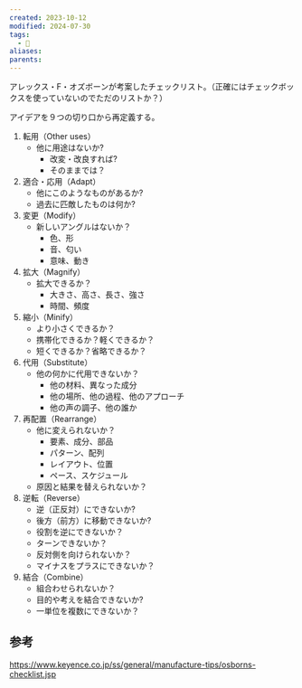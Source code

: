 ```yaml
---
created: 2023-10-12
modified: 2024-07-30
tags:
  - 📑
aliases: 
parents: 
---
```

アレックス・F・オズボーンが考案したチェックリスト。（正確にはチェックボックスを使っていないのでただのリストか？）

アイデアを９つの切り口から再定義する。

1. 転用（Other uses）
	* 他に用途はないか?
		* 改変・改良すれば?
		* そのままでは？
2. 適合・応用（Adapt）
	* 他にこのようなものがあるか? 
	* 過去に匹敵したものは何か?
3. 変更（Modify）
	* 新しいアングルはないか？
		* 色、形
		* 音、匂い
		* 意味、動き
4. 拡大（Magnify）
	* 拡大できるか？
		* 大きさ、高さ、長さ、強さ
		* 時間、頻度
5. 縮小（Minify）
	* より小さくできるか？
	* 携帯化できるか？軽くできるか？
	* 短くできるか？省略できるか？
6. 代用（Substitute）
	* 他の何かに代用できないか？
		* 他の材料、異なった成分
		* 他の場所、他の過程、他のアプローチ
		* 他の声の調子、他の誰か
7. 再配置（Rearrange）
	* 他に変えられないか？
		* 要素、成分、部品 
		* パターン、配列
		* レイアウト、位置
		* ペース、スケジュール
	* 原因と結果を替えられないか？
8. 逆転（Reverse）
	* 逆（正反対）にできないか?
	*  後方（前方）に移動できないか? 
	* 役割を逆にできないか？
	* ターンできないか？
	* 反対側を向けられないか？
	* マイナスをプラスにできないか？
9. 結合（Combine）
	* 組合わせられないか？
	* 目的や考えを結合できないか?
	* 一単位を複数にできないか？

## 参考
https://www.keyence.co.jp/ss/general/manufacture-tips/osborns-checklist.jsp